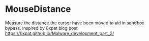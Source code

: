 # MouseDistance
Measure the distance the cursor have been moved to aid in sandbox bypass.
inspired by 0xpat blog post https://0xpat.github.io/Malware_development_part_2/
